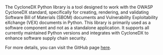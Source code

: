 The CycloneDX Python library is a tool designed to work with the OWASP CycloneDX standard, specifically for creating, rendering, and validating Software Bill of Materials (SBOM) documents and Vulnerability Exploitability eXchange (VEX) documents in Python. This library is primarily used as a software component and not as a standalone application. It supports all currently maintained Python versions and integrates with CycloneDX to enhance software supply chain security.

For more details, you can visit the GitHub page [here](https://github.com/CycloneDX/cyclonedx-python-lib).